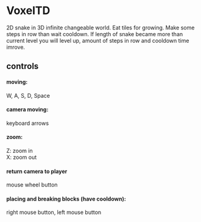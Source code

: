 # VoxelTD
2D snake in 3D infinite changeable world. Eat tiles for growing. Make some steps in row than wait cooldown. If length of snake became more than current level you will level up, amount of steps in row and cooldown time imrove.
## controls
#### moving:
W, A, S, D, Space
#### camera moving:
keyboard arrows
#### zoom:
Z: zoom in \
X: zoom out
#### return camera to player
mouse wheel button
#### placing and breaking blocks (have cooldown):
right mouse button, left mouse button
